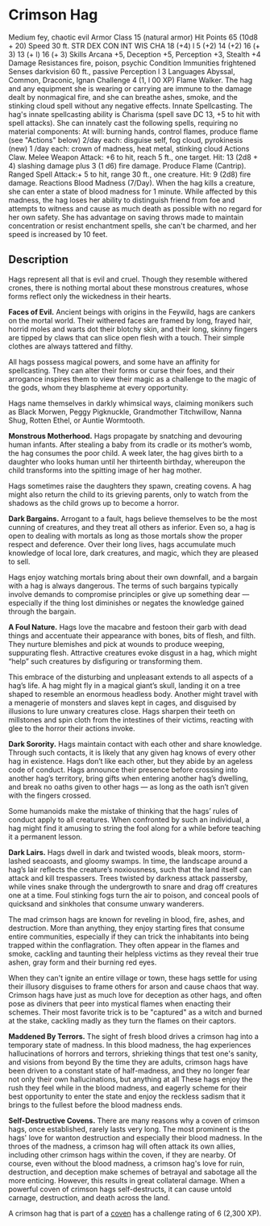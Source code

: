 # Crimson Hag
Medium fey, chaotic evil
Armor Class 15 (natural armor)
Hit Points 65 (10d8 + 20)
Speed 30 ft.
STR DEX CON INT WIS CHA
18 (+4) l 5 (+2) 14 (+2) 16 (+ 3) 13 (+ l) 16 (+ 3)
Skills Arcana +5, Deception +5, Perception +3,
Stealth +4
Damage Resistances fire, poison, psychic
Condition Immunities frightened
Senses darkvision 60 ft., passive Perception l 3
Languages Abyssal, Common, Draconic, lgnan
Challenge 4 (1, l 00 XP)
Flame Walker. The hag and any equipment she is
wearing or carrying are immune to the damage dealt by
nonmagical fire, and she can breathe ashes, smoke, and
the stinking cloud spell without any negative effects.
Innate Spellcasting. The hag's innate spellcasting ability
is Charisma (spell save DC 13, +5 to hit with spell
attacks). She can innately cast the following spells,
requiring no material components:
At will: burning hands, control flames, produce flame
(see "Actions" below)
2/day each: disguise self, fog cloud, pyrokinesis (new)
1 /day each: crown of madness, heat metal, stinking
cloud
Actions
Claw. Melee Weapon Attack: +6 to hit, reach 5 ft., one
target. Hit: 13 (2d8 + 4) slashing damage plus 3 (1 d6)
fire damage.
Produce Flame (Cantrip). Ranged Spell Attack:+ 5 to hit,
range 30 ft., one creature. Hit: 9 (2d8) fire damage.
Reactions
Blood Madness (7/Day). When the hag kills a creature, she
can enter a state of blood madness for 1 minute. While
affected by this madness, the hag loses her ability to
distinguish friend from foe and attempts to witness and
cause as much death as possible with no regard for her
own safety. She has advantage on saving throws made to
maintain concentration or resist enchantment spells, she
can't be charmed, and her speed is increased by 10 feet.

## Description
Hags represent all that is evil and cruel. Though they resemble withered crones, there is nothing mortal about these monstrous creatures, whose forms reflect only the wickedness in their hearts.

**Faces of Evil.** Ancient beings with origins in the Feywild, hags are cankers on the mortal world. Their withered faces are framed by long, frayed hair, horrid moles and warts dot their blotchy skin, and their long, skinny fingers are tipped by claws that can slice open flesh with a touch. Their simple clothes are always tattered and filthy.

All hags possess magical powers, and some have an affinity for spellcasting. They can alter their forms or curse their foes, and their arrogance inspires them to view their magic as a challenge to the magic of the gods, whom they blaspheme at every opportunity.

Hags name themselves in darkly whimsical ways, claiming monikers such as Black Morwen, Peggy Pigknuckle, Grandmother Titchwillow, Nanna Shug, Rotten Ethel, or Auntie Wormtooth.

**Monstrous Motherhood.** Hags propagate by snatching and devouring human infants. After stealing a baby from its cradle or its mother’s womb, the hag consumes the poor child. A week later, the hag gives birth to a daughter who looks human until her thirteenth birthday, whereupon the child transforms into the spitting image of her hag mother.

Hags sometimes raise the daughters they spawn, creating covens. A hag might also return the child to its grieving parents, only to watch from the shadows as the child grows up to become a horror.

**Dark Bargains.** Arrogant to a fault, hags believe themselves to be the most cunning of creatures, and they treat all others as inferior. Even so, a hag is open to dealing with mortals as long as those mortals show the proper respect and deference. Over their long lives, hags accumulate much knowledge of local lore, dark creatures, and magic, which they are pleased to sell.

Hags enjoy watching mortals bring about their own downfall, and a bargain with a hag is always dangerous. The terms of such bargains typically involve demands to compromise principles or give up something dear — especially if the thing lost diminishes or negates the knowledge gained through the bargain.

**A Foul Nature.** Hags love the macabre and festoon their garb with dead things and accentuate their appearance with bones, bits of flesh, and filth. They nurture blemishes and pick at wounds to produce weeping, suppurating flesh. Attractive creatures evoke disgust in a hag, which might “help” such creatures by disfiguring or transforming them.

This embrace of the disturbing and unpleasant extends to all aspects of a hag’s life. A hag might fly in a magical giant’s skull, landing it on a tree shaped to resemble an enormous headless body. Another might travel with a menagerie of monsters and slaves kept in cages, and disguised by illusions to lure unwary creatures close. Hags sharpen their teeth on millstones and spin cloth from the intestines of their victims, reacting with glee to the horror their actions invoke.

**Dark Sorority.** Hags maintain contact with each other and share knowledge. Through such contacts, it is likely that any given hag knows of every other hag in existence. Hags don’t like each other, but they abide by an ageless code of conduct. Hags announce their presence before crossing into another hag’s territory, bring gifts when entering another hag’s dwelling, and break no oaths given to other hags — as long as the oath isn’t given with the fingers crossed.

Some humanoids make the mistake of thinking that the hags’ rules of conduct apply to all creatures. When confronted by such an individual, a hag might find it amusing to string the fool along for a while before teaching it a permanent lesson.

**Dark Lairs.** Hags dwell in dark and twisted woods, bleak moors, storm-lashed seacoasts, and gloomy swamps. In time, the landscape around a hag’s lair reflects the creature’s noxiousness, such that the land itself can attack and kill trespassers. Trees twisted by darkness attack passersby, while vines snake through the undergrowth to snare and drag off creatures one at a time. Foul stinking fogs turn the air to poison, and conceal pools of quicksand and sinkholes that consume unwary wanderers.

The mad crimson hags are known for reveling in blood, fire, ashes, and destruction. More than anything, they enjoy starting fires that consume entire communities, especially if they can trick the inhabitants into being trapped within the conflagration. They often appear in the flames and smoke, cackling and taunting their helpless victims as they reveal their true ashen, gray form and their burning red eyes.

When they can't ignite an entire village or town, these hags settle for using their illusory disguises to frame others for arson and cause chaos that way. Crimson hags have just as much love for deception as other hags, and often pose as diviners that peer into mystical flames when enacting their schemes. Their most favorite trick is to be "captured" as a witch and burned at the stake, cackling madly as they turn the flames on their captors.

**Maddened By Terrors.** The sight of fresh blood drives a crimson hag into a temporary state of madness. In this blood madness, the hag experiences hallucinations of horrors and terrors, shrieking things that test one's sanity, and visions from beyond By the time they are adults, crimson hags have been driven to a constant state of half-madness, and they no longer fear not only their own hallucinations, but anything at all These hags enjoy the rush they feel while in the blood madness, and eagerly scheme for their best opportunity to enter the state and enjoy the reckless sadism that it brings to the fullest before the blood madness ends.

**Self-Destructive Covens.** There are many reasons why a coven of crimson hags, once established, rarely lasts very long. The most prominent is the hags' love for wanton destruction and especially their blood madness. In the throes of the madness, a crimson hag will often attack its own allies, including other crimson hags within the coven, if they are nearby. Of course, even without the blood madness, a crimson hag's love for ruin, destruction, and deception make schemes of betrayal and sabotage all the more enticing. However, this results in great collateral damage. When a powerful coven of crimson hags self-destructs, it can cause untold carnage, destruction, and death across the land.

A crimson hag that is part of a [coven](Hag-Covens.md) has a challenge rating of 6 (2,300 XP).
